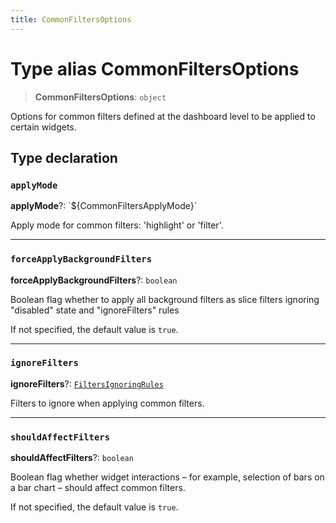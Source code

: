 ```yaml
---
title: CommonFiltersOptions
---
```


# Type alias CommonFiltersOptions

> **CommonFiltersOptions**: `object`

Options for common filters defined at the dashboard level to be applied to certain widgets.

## Type declaration

### `applyMode`

**applyMode**?: \`$\{CommonFiltersApplyMode}\`

Apply mode for common filters: 'highlight' or 'filter'.

***

### `forceApplyBackgroundFilters`

**forceApplyBackgroundFilters**?: `boolean`

Boolean flag whether to apply all background filters as slice filters ignoring "disabled" state and "ignoreFilters" rules

If not specified, the default value is `true`.

***

### `ignoreFilters`

**ignoreFilters**?: [`FiltersIgnoringRules`](type-alias.FiltersIgnoringRules.md)

Filters to ignore when applying common filters.

***

### `shouldAffectFilters`

**shouldAffectFilters**?: `boolean`

Boolean flag whether widget interactions – for example, selection of bars on a bar chart –
should affect common filters.

If not specified, the default value is `true`.
